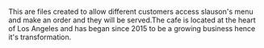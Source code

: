 This are files created to allow different customers access slauson's menu and make an order and they will be served.The cafe is located at the heart of Los Angeles and has began since 2015 to be a growing business hence it's transformation.
